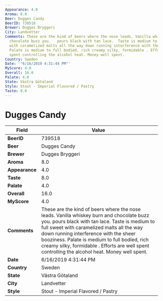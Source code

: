 ```yaml
---
Appearance: 4.0
Aroma: 8.0
Beer: Dugges Candy
BeerID: 739518
Brewer: Dugges Bryggeri
City: Landvetter
Comments: These are the kind of beers where the nose leads. Vanilla whiskey burn and
  chocolate buzz you.   pours black with tan lace.  Taste is medium to full sweet
  with caramelized malts all the way down running interference with the sheer booziness.
  Palate is medium to full bodied, rich creamy silky, formidable . Efforts are well
  spent controlling the alcohol heat. Money well spent.
Country: Sweden
Date: '"6/16/2019 4:31:44 PM"'
MyScore: 4.0
Overall: 16.0
Palate: 4.0
State: Västra Götaland
Style: Stout - Imperial Flavored / Pastry
Taste: 8.0
---
```


# Dugges Candy

| Field         | Value |
|---------------|-------|
| **BeerID** | 739518 |
| **Beer** | Dugges Candy |
| **Brewer** | Dugges Bryggeri |
| **Aroma** | 8.0 |
| **Appearance** | 4.0 |
| **Taste** | 8.0 |
| **Palate** | 4.0 |
| **Overall** | 16.0 |
| **MyScore** | 4.0 |
| **Comments** | These are the kind of beers where the nose leads. Vanilla whiskey burn and chocolate buzz you.   pours black with tan lace.  Taste is medium to full sweet with caramelized malts all the way down running interference with the sheer booziness. Palate is medium to full bodied, rich creamy silky, formidable . Efforts are well spent controlling the alcohol heat. Money well spent. |
| **Date** | 6/16/2019 4:31:44 PM |
| **Country** | Sweden |
| **State** | Västra Götaland |
| **City** | Landvetter |
| **Style** | Stout - Imperial Flavored / Pastry |
